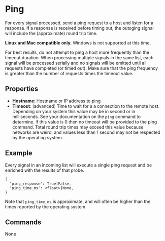Ping
=======
For every signal processed, send a ping request to a host and listen for a response. If a response is received before timing out, the outoging signal will include the (approximate) round trip time.

**Linux and Mac compatible only.** Windows is not supported at this time.

For best results, do not attempt to ping a host more frequently than the timeout duration. When processing multiple signals in the same list, each signal will be processed serially and no signals will be emitted until all requests have completed (or timed out). Make sure that the ping frequency is greater than the number of requests times the timeout value.

Properties
----------
- **Hostname**: Hostname or IP address to ping
- **Timeout**: (advanced) Time to wait for a a connection to the remote host. Depending on your system this value may be in second or in milliseconds. See your documentation on the `ping` command to determine. If this value is 0 then no timeout will be provided to the ping command. Total round trip times may exceed this value because networks are weird, and values less than 1 second may not be respected by the operating system.

Example
-------
Every signal in an incoming list will execute a single ping request and be enriched with the results of that probe.
```
{
  'ping_response': True|False,
  'ping_time_ms': <float>|None,
}
```
Note that `ping_time_ms` is approximate, and will often be higher than the times reported by the operating system.

Commands
--------
None
